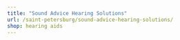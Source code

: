 ```yaml
---
title: "Sound Advice Hearing Solutions"
url: /saint-petersburg/sound-advice-hearing-solutions/
shop: hearing aids
---
```


